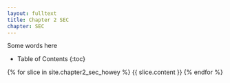 ```yaml
---
layout: fulltext
title: Chapter 2 SEC
chapter: SEC
---
```

Some words here

* Table of Contents
{:toc}

{% for slice in site.chapter2_sec_howey %}
 {{ slice.content }}
{% endfor %}

